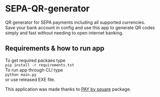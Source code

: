 # SEPA-QR-generator
QR generator for SEPA payments including all supported currencies.\
Save your bank account in config and use this app to generate QR
codes simply and fast without needing to open internet banking.
## Requirements & how to run app
To get required packaes type\
`pip install -r requirements.txt`\
To run app through CLI type\
`python main.py`\
or use released EXE file.

This application was made thanks to [PAY by square](https://github.com/matusf/pay-by-square) package.
